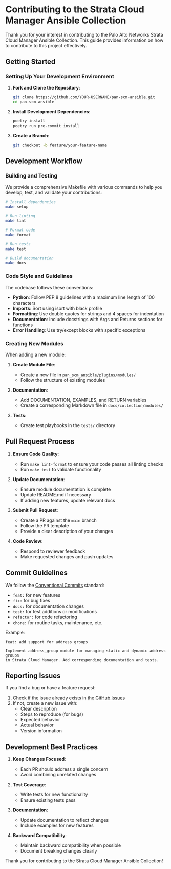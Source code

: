 # Contributing to the Strata Cloud Manager Ansible Collection

Thank you for your interest in contributing to the Palo Alto Networks Strata Cloud Manager Ansible Collection. This guide provides information on how to contribute to this project effectively.

## Getting Started

### Setting Up Your Development Environment

1. **Fork and Clone the Repository**:
   ```bash
   git clone https://github.com/YOUR-USERNAME/pan-scm-ansible.git
   cd pan-scm-ansible
   ```

2. **Install Development Dependencies**:
   ```bash
   poetry install
   poetry run pre-commit install
   ```

3. **Create a Branch**:
   ```bash
   git checkout -b feature/your-feature-name
   ```

## Development Workflow

### Building and Testing

We provide a comprehensive Makefile with various commands to help you develop, test, and validate your contributions:

```bash
# Install dependencies
make setup

# Run linting
make lint

# Format code
make format

# Run tests
make test

# Build documentation
make docs
```

### Code Style and Guidelines

The codebase follows these conventions:

- **Python**: Follow PEP 8 guidelines with a maximum line length of 100 characters
- **Imports**: Sort using isort with black profile
- **Formatting**: Use double quotes for strings and 4 spaces for indentation
- **Documentation**: Include docstrings with Args and Returns sections for functions
- **Error Handling**: Use try/except blocks with specific exceptions

### Creating New Modules

When adding a new module:

1. **Create Module File**:
   - Create a new file in `pan_scm_ansible/plugins/modules/`
   - Follow the structure of existing modules

2. **Documentation**:
   - Add DOCUMENTATION, EXAMPLES, and RETURN variables
   - Create a corresponding Markdown file in `docs/collection/modules/`

3. **Tests**:
   - Create test playbooks in the `tests/` directory

## Pull Request Process

1. **Ensure Code Quality**:
   - Run `make lint-format` to ensure your code passes all linting checks
   - Run `make test` to validate functionality

2. **Update Documentation**:
   - Ensure module documentation is complete
   - Update README.md if necessary
   - If adding new features, update relevant docs

3. **Submit Pull Request**:
   - Create a PR against the `main` branch
   - Follow the PR template
   - Provide a clear description of your changes

4. **Code Review**:
   - Respond to reviewer feedback
   - Make requested changes and push updates

## Commit Guidelines

We follow the [Conventional Commits](https://www.conventionalcommits.org/) standard:

- `feat:` for new features
- `fix:` for bug fixes
- `docs:` for documentation changes
- `test:` for test additions or modifications
- `refactor:` for code refactoring
- `chore:` for routine tasks, maintenance, etc.

Example:
```
feat: add support for address groups

Implement address_group module for managing static and dynamic address groups
in Strata Cloud Manager. Add corresponding documentation and tests.
```

## Reporting Issues

If you find a bug or have a feature request:

1. Check if the issue already exists in the [GitHub Issues](https://github.com/cdot65/pan-scm-ansible/issues)
2. If not, create a new issue with:
   - Clear description
   - Steps to reproduce (for bugs)
   - Expected behavior
   - Actual behavior
   - Version information

## Development Best Practices

1. **Keep Changes Focused**:
   - Each PR should address a single concern
   - Avoid combining unrelated changes

2. **Test Coverage**:
   - Write tests for new functionality
   - Ensure existing tests pass

3. **Documentation**:
   - Update documentation to reflect changes
   - Include examples for new features

4. **Backward Compatibility**:
   - Maintain backward compatibility when possible
   - Document breaking changes clearly

Thank you for contributing to the Strata Cloud Manager Ansible Collection!